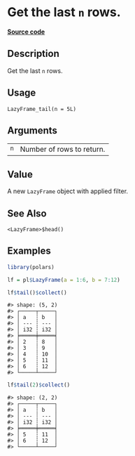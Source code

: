 

# Get the last <code>n</code> rows.

[**Source code**](https://github.com/pola-rs/r-polars/tree/main/R/lazyframe__lazy.R#L1113)

## Description

Get the last <code>n</code> rows.

## Usage

<pre><code class='language-R'>LazyFrame_tail(n = 5L)
</code></pre>

## Arguments

<table>
<tr>
<td style="white-space: nowrap; font-family: monospace; vertical-align: top">
<code id="LazyFrame_tail_:_n">n</code>
</td>
<td>
Number of rows to return.
</td>
</tr>
</table>

## Value

A new <code>LazyFrame</code> object with applied filter.

## See Also

<code>\<LazyFrame\>$head()</code>

## Examples

``` r
library(polars)

lf = pl$LazyFrame(a = 1:6, b = 7:12)

lf$tail()$collect()
```

    #> shape: (5, 2)
    #> ┌─────┬─────┐
    #> │ a   ┆ b   │
    #> │ --- ┆ --- │
    #> │ i32 ┆ i32 │
    #> ╞═════╪═════╡
    #> │ 2   ┆ 8   │
    #> │ 3   ┆ 9   │
    #> │ 4   ┆ 10  │
    #> │ 5   ┆ 11  │
    #> │ 6   ┆ 12  │
    #> └─────┴─────┘

``` r
lf$tail(2)$collect()
```

    #> shape: (2, 2)
    #> ┌─────┬─────┐
    #> │ a   ┆ b   │
    #> │ --- ┆ --- │
    #> │ i32 ┆ i32 │
    #> ╞═════╪═════╡
    #> │ 5   ┆ 11  │
    #> │ 6   ┆ 12  │
    #> └─────┴─────┘
